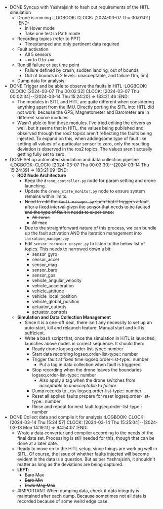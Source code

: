 - DONE Syncup with Yashrajsinh to hash out requirements of the HITL simulation
	- Drone is running
	  :LOGBOOK:
	  CLOCK: [2024-03-07 Thu 00:01:01]
	  :END:
		- In Hover mode
		- Take one test in Path mode
	- Recording topics (refer to PPT)
		- Timestamped and only pertinent data required
	- Fault activation
		- All 5 sensors
		- $-\infty$ to 0 to $+\infty$
	- Run till failure or set time point
		- Failure defined by crash, sudden landing, out of bounds
		- Out of bounds in 2 levels: unacceptable, and failure (1m, 5m)
	- Dump data for analysis
- DONE Trigger and be able to observe the faults in HITL
  :LOGBOOK:
  CLOCK: [2024-03-07 Thu 00:02:32]
  CLOCK: [2024-03-07 Thu 00:02:34]--[2024-03-14 Thu 15:24:20] =>  183:21:46
  :END:
	- The modules in SITL and HITL are quite different when considering anything apart from the IMU. Directly porting the SITL into HITL did not work, because the GPS, Magnetometer and Barometer are in different source modules.
	- Wasn't able to find these modules. I've tried editing the drivers as well, but it seems that in HITL, the values being published and observed through the ros2 topics aren't reflecting the faults being injected. To expand on this, when addingsome type of fault like setting all values of a particular sensor to zero, only the resulting deviation is observed in the ros2 topics. The values aren't actually getting fully set to zero.
- DONE Set up automated simulation and data collection pipeline
  :LOGBOOK:
  CLOCK: [2024-03-07 Thu 00:03:30]--[2024-03-14 Thu 15:24:39] =>  183:21:09
  :END:
	- **RO2 Node Architecture**
		- Keep the `drone_controller.py` node for param setting and drone launching.
		- Update the `drone_state_monitor.py` node to ensure system remains within
		  limits.
		- ~~Need to edit the `fault_manager.py` such that it triggers a fault after a fixed interval given the sensor that needs to be faulted and the type of fault it needs to experience:~~
			- ~~All zeros~~
			- ~~All max~~
		- Due to the straightforward nature of this process, we can bundle up the fault activation AND the iteration management into `iteration_manager.py`
		- Edit `sensor_recorder_unsync.py` to listen to the below list of topics.
		  This needs to narrowed down a bit:
			- sensor_gyro
			- sensor_accel
			- sensor_mag
			- sensor_baro
			- sensor_gps
			- vehicle_angular_velocity
			- vehicle_acceleration
			- vehicle_attitude
			- vehicle_local_position
			- vehicle_global_position
			- actuator_outputs
			- actuator_controls
	- **Simulation and Data Collection Management**
		- Since it is a one-off deal, there isn't any necessity to set up an   auto-start, kill and relaunch feature. Manual start and kill is sufficient.
		- Write a bash script that, once the simulation in HITL is launched, launches above nodes in correct sequence. It should then:
			- Ready drone
			  logseq.order-list-type:: number
			- Start data recording
			  logseq.order-list-type:: number
			- Trigger fault at fixed time
			  logseq.order-list-type:: number
				- Put a tag in data collection when fault is triggered
			- Stop recording when the drone leaves the boundaries
			  logseq.order-list-type:: number
				- Also apply a tag when the drone switches from *acceptable* to *unacceptable* to *failure*
			- Dump records to `.csv`
			  logseq.order-list-type:: number
			- Reset all applied faults prepare for reset
			  logseq.order-list-type:: number
			- Rinse and repeat for next fault
			  logseq.order-list-type:: number
- DONE Collect data and compile it for analysis
  :LOGBOOK:
  CLOCK: [2024-03-14 Thu 15:24:57]
  CLOCK: [2024-03-14 Thu 15:25:04]--[2024-03-18 Mon 14:19:11] =>  94:54:07
  :END:
	- Wrote a data converter and compiler according to the needs of the final data set. Processing is still needed for this, though that can be done at a later date.
	- Ready to move on to the HITL setup, since things are working well in SITL. Of course, the issue of whether faults injected will become evident in the data is a question. But as per Yashrajsinh, it shouldn't matter as long as the deviations are being captured.
	- **LEFT**:
		- ~~Baro Max~~
		- ~~Baro Min~~
		- ~~Redo Mag Max~~
	- #IMPORTANT When dumping data, check if data integrity is maintained after each dump. Because sometimes not all data is recorded because of some weird edge case.